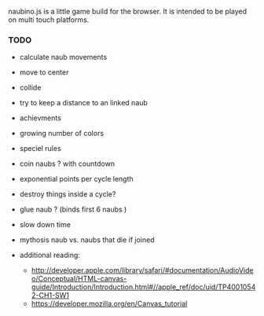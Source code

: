 naubino.js is a little game build for the browser. It is intended to be played on multi touch platforms.


### TODO

* calculate naub movements
 * move to center
 * collide
 * try to keep a distance to an linked naub
 * achievments
 * growing number of colors
 * speciel rules
  * coin naubs ? with countdown
  * exponential points per cycle length
  * destroy things inside a cycle?
  * glue naub ? (binds first 6 naubs )
  * slow down time
  * mythosis naub vs. naubs that die if joined

* additional reading:
  * http://developer.apple.com/library/safari/#documentation/AudioVideo/Conceptual/HTML-canvas-guide/Introduction/Introduction.html#//apple_ref/doc/uid/TP40010542-CH1-SW1
  * https://developer.mozilla.org/en/Canvas_tutorial
